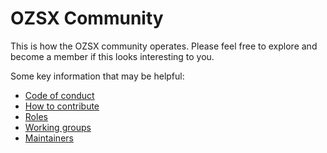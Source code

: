 # OZSX Community
This is how the OZSX community operates.  Please feel free to explore and
become a member if this looks interesting to you.

Some key information that may be helpful:
- [Code of conduct](./CODE_OF_CONDUCT.md)
- [How to contribute](./CONTRIBUTING.md)
- [Roles](./ROLES.md)
- [Working groups](./WORKING_GROUPS.md)
- [Maintainers](./MAINTAINERS.md)
